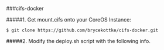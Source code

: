 ###cifs-docker

#####1. Get mount.cifs onto your CoreOS Instance:
  ```
  $ git clone https://github.com/brycekottke/cifs-docker.git
  ```
#####2. Modify the deploy.sh script with the following info.
